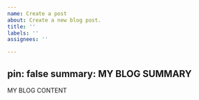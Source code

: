 ```yaml
---
name: Create a post
about: Create a new blog post.
title: ''
labels: ''
assignees: ''

---
```


pin: false  <!--Do you want to pin this blog post? (true/false)-->
summary: MY BLOG SUMMARY <!--Blog post visible summary here-->
--- 
<!--Blog content here-->
MY BLOG CONTENT
